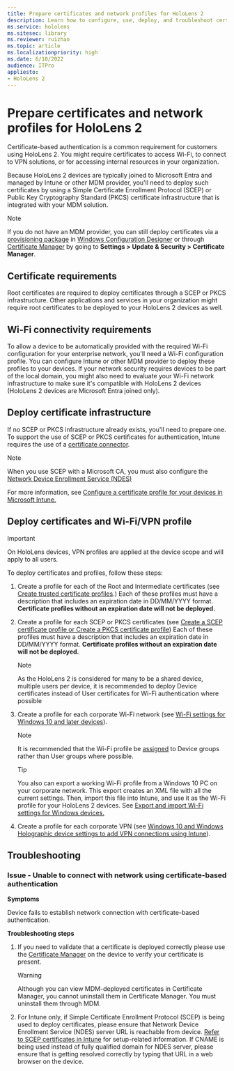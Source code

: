 ```yaml
---
title: Prepare certificates and network profiles for HoloLens 2
description: Learn how to configure, use, deploy, and troubleshoot certificates for network on HoloLens 2 mixed reality devices.
ms.service: hololens
ms.sitesec: library
ms.reviewer: ruizhao
ms.topic: article
ms.localizationpriority: high
ms.date: 6/10/2022
audience: ITPro
appliesto:
- HoloLens 2
---
```

# Prepare certificates and network profiles for HoloLens 2

Certificate-based authentication is a common requirement for customers using HoloLens 2. You might require certificates to access Wi-Fi, to connect to VPN solutions, or for accessing internal resources in your organization.

Because HoloLens 2 devices are typically joined to Microsoft Entra and managed by Intune or other MDM provider, you'll need to deploy such certificates by using a Simple Certificate Enrollment Protocol (SCEP) or Public Key Cryptography Standard (PKCS) certificate infrastructure that is integrated with your MDM solution. 

>[!NOTE]
> If you do not have an MDM provider, you can still deploy certificates via a [provisioning package](hololens-provisioning.md#create-the-provisioning-package) in [Windows Configuration Designer](https://www.microsoft.com/p/windows-configuration-designer/9nblggh4tx22?rtc=1&activetab=pivot:regionofsystemrequirementstab) or through [Certificate Manager](certificate-manager.md) by going to **Settings > Update & Security > Certificate Manager**.

## Certificate requirements

Root certificates are required to deploy certificates through a SCEP or PKCS infrastructure. Other applications and services in your organization might require root certificates to be deployed to your HoloLens 2 devices as well. 

## Wi-Fi connectivity requirements

To allow a device to be automatically provided with the required Wi-Fi configuration for your enterprise network, you'll need a Wi-Fi configuration profile. You can configure Intune or other MDM provider to deploy these profiles to your devices. If your network security requires devices to be part of the local domain, you might also need to evaluate your Wi-Fi network infrastructure to make sure it's compatible with HoloLens 2 devices (HoloLens 2 devices are Microsoft Entra joined only).

## Deploy certificate infrastructure

If no SCEP or PKCS infrastructure already exists, you'll need to prepare one. 
To support the use of SCEP or PKCS certificates for authentication, Intune requires the use of a [certificate connector](/mem/intune/protect/certificate-connectors).

> [!NOTE]
> When you use SCEP with a Microsoft CA, you must also configure the [Network Device Enrollment Service (NDES)](/mem/intune/protect/certificates-scep-configure#set-up-ndes)

For more information, see [Configure a certificate profile for your devices in Microsoft Intune.](/intune/certificates-configure)

## Deploy certificates and Wi-Fi/VPN profile

> [!IMPORTANT]
> On HoloLens devices, VPN profiles are applied at the device scope and will apply to all users.

To deploy certificates and profiles, follow these steps:

1.	Create a profile for each of the Root and Intermediate certificates (see [Create trusted certificate profiles](/intune/protect/certificates-configure#create-trusted-certificate-profiles).) Each of these profiles must have a description that includes an expiration date in DD/MM/YYYY format. **Certificate profiles without an expiration date will not be deployed.**

2.	Create a profile for each SCEP or PKCS certificates (see [Create a SCEP certificate profile or Create a PKCS certificate profile](/intune/protect/certficates-pfx-configure#create-a-pkcs-certificate-profile)) Each of these profiles must have a description that includes an expiration date in DD/MM/YYYY format. **Certificate profiles without an expiration date will not be deployed.**

    > [!NOTE]
    > As the HoloLens 2 is considered for many to be a shared device, multiple users per device, it is recommended to deploy Device certificates instead of User certificates for Wi-Fi authentication where possible

3.	Create a profile for each corporate Wi-Fi network (see [Wi-Fi settings for Windows 10 and later devices](/intune/wi-fi-settings-windows)). 

    > [!NOTE]
    > It is recommended that the Wi-Fi profile be [assigned](/mem/intune/configuration/device-profile-assign) to Device groups rather than User groups where possible. 

    > [!TIP]
    > You also can export a working Wi-Fi profile from a Windows 10 PC on your corporate network. This export creates an XML file with all the current settings. Then, import this file into Intune, and use it as the Wi-Fi profile for your HoloLens 2 devices. See [Export and import Wi-Fi settings for Windows devices.](/mem/intune/configuration/wi-fi-settings-import-windows-8-1)

4.	Create a profile for each corporate VPN (see [Windows 10 and Windows Holographic device settings to add VPN connections using Intune](/intune/vpn-settings-windows-10)).

## Troubleshooting

### Issue - Unable to connect with network using certificate-based authentication ###

**Symptoms**

Device fails to establish network connection with certificate-based authentication.

**Troubleshooting steps**

1. If you need to validate that a certificate is deployed correctly please use the [Certificate Manager](certificate-manager.md) on the device to verify your certificate is present.  

    >[!WARNING]
    > Although you can view MDM-deployed certificates in Certificate Manager, you cannot uninstall them in Certificate Manager. You must uninstall them through MDM.

2. For Intune only, if Simple Certificate Enrollment Protocol (SCEP) is being used to deploy certificates, please ensure that Network Device Enrollment Service (NDES) server URL is reachable from device. [Refer to SCEP certificates in Intune](/mem/intune/protect/certificates-profile-scep) for setup-related information. If CNAME is being used instead of fully qualified domain for NDES server, please ensure that is getting resolved correctly by typing that URL in a web browser on the device.

